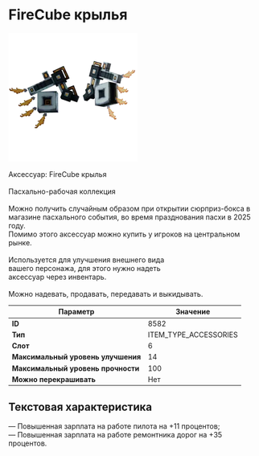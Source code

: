 # FireCube крылья

![Item Image](../img/8582.webp?raw=true)

Аксессуар: FireCube крылья<br><br>Пасхально-рабочая коллекция<br><br>Можно получить случайным образом при открытии сюрприз-бокса в<br>магазине пасхального события, во время празднования пасхи в 2025 году.<br>Помимо этого аксессуар можно купить у игроков на центральном рынке.<br><br>Используется для улучшения внешнего вида<br>вашего персонажа, для этого нужно надеть<br>аксессуар через инвентарь.<br><br>Можно надевать, продавать, передавать и выкидывать.


| Параметр | Значение |
|----------|----------|
| **ID** | 8582 |
| **Тип** | ITEM_TYPE_ACCESSORIES |
| **Слот** | 6 |
| **Максимальный уровень улучшения** | 14 |
| **Максимальный уровень прочности** | 100 |
| **Можно перекрашивать** | Нет |

## Текстовая характеристика

— Повышенная зарплата на работе пилота на +11 процентов;<br>— Повышенная зарплата на работе ремонтника дорог на +35 процентов.

